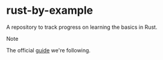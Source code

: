 # rust-by-example
A repository to track progress on learning the basics in Rust.

> [!NOTE]
> The official [guide](https://doc.rust-lang.org/rust-by-example/index.html) we're following.
